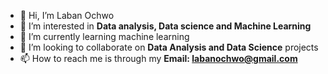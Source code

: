 - 👋 Hi, I’m Laban Ochwo
- 👀 I’m interested in **Data analysis, Data science and Machine Learning**
- 🌱 I’m currently learning  machine learning
- 💞️ I’m looking to collaborate on **Data Analysis and Data Science** projects
- 📫 How to reach me is through my **Email: labanochwo@gmail.com**

<!---
saI-Lol/saI-Lol is a ✨ special ✨ repository because its `README.md` (this file) appears on your GitHub profile.
You can click the Preview link to take a look at your changes.
--->
